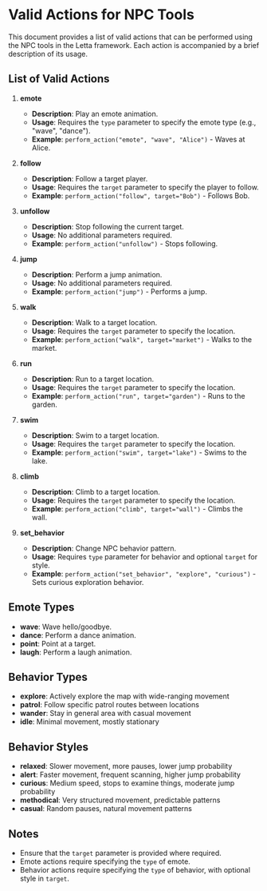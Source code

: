 # Valid Actions for NPC Tools

This document provides a list of valid actions that can be performed using the NPC tools in the Letta framework. Each action is accompanied by a brief description of its usage.

## List of Valid Actions

1. **emote**
   - **Description**: Play an emote animation.
   - **Usage**: Requires the `type` parameter to specify the emote type (e.g., "wave", "dance").
   - **Example**: `perform_action("emote", "wave", "Alice")` - Waves at Alice.

2. **follow**
   - **Description**: Follow a target player.
   - **Usage**: Requires the `target` parameter to specify the player to follow.
   - **Example**: `perform_action("follow", target="Bob")` - Follows Bob.

3. **unfollow**
   - **Description**: Stop following the current target.
   - **Usage**: No additional parameters required.
   - **Example**: `perform_action("unfollow")` - Stops following.

4. **jump**
   - **Description**: Perform a jump animation.
   - **Usage**: No additional parameters required.
   - **Example**: `perform_action("jump")` - Performs a jump.

5. **walk**
   - **Description**: Walk to a target location.
   - **Usage**: Requires the `target` parameter to specify the location.
   - **Example**: `perform_action("walk", target="market")` - Walks to the market.

6. **run**
   - **Description**: Run to a target location.
   - **Usage**: Requires the `target` parameter to specify the location.
   - **Example**: `perform_action("run", target="garden")` - Runs to the garden.

7. **swim**
   - **Description**: Swim to a target location.
   - **Usage**: Requires the `target` parameter to specify the location.
   - **Example**: `perform_action("swim", target="lake")` - Swims to the lake.

8. **climb**
   - **Description**: Climb to a target location.
   - **Usage**: Requires the `target` parameter to specify the location.
   - **Example**: `perform_action("climb", target="wall")` - Climbs the wall.

9. **set_behavior**
   - **Description**: Change NPC behavior pattern.
   - **Usage**: Requires `type` parameter for behavior and optional `target` for style.
   - **Example**: `perform_action("set_behavior", "explore", "curious")` - Sets curious exploration behavior.

## Emote Types

- **wave**: Wave hello/goodbye.
- **dance**: Perform a dance animation.
- **point**: Point at a target.
- **laugh**: Perform a laugh animation.

## Behavior Types

- **explore**: Actively explore the map with wide-ranging movement
- **patrol**: Follow specific patrol routes between locations
- **wander**: Stay in general area with casual movement
- **idle**: Minimal movement, mostly stationary

## Behavior Styles

- **relaxed**: Slower movement, more pauses, lower jump probability
- **alert**: Faster movement, frequent scanning, higher jump probability
- **curious**: Medium speed, stops to examine things, moderate jump probability
- **methodical**: Very structured movement, predictable patterns
- **casual**: Random pauses, natural movement patterns

## Notes

- Ensure that the `target` parameter is provided where required.
- Emote actions require specifying the `type` of emote.
- Behavior actions require specifying the `type` of behavior, with optional style in `target`. 